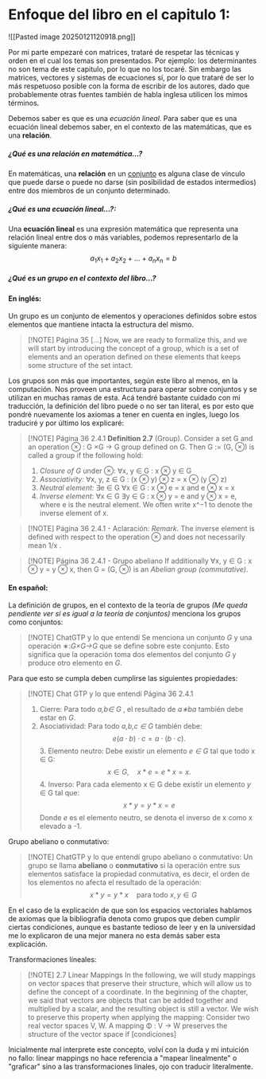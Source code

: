 # Enfoque del libro en el capitulo 1: 


![[Pasted image 20250121120918.png]]

Por mi parte empezaré con matrices, trataré de respetar las técnicas y orden en el cual los temas son presentados.
Por ejemplo: los determinantes no son tema de este capitulo, por lo que no los tocaré. 
Sin embargo las matrices, vectores y sistemas de ecuaciones sí, por lo que trataré de ser lo más respetuoso posible con la forma de escribir de los autores, dado que probablemente otras fuentes también de habla inglesa utilicen los mimos términos. 

Debemos saber es que es una *ecuación lineal*.
Para saber que es una ecuación lineal debemos saber, en el contexto de las matemáticas, que es una **relación**.
##### ¿Qué es una relación en matemática...?
En matemáticas, una **relación** en un [conjunto](https://es.wikipedia.org/wiki/Conjunto "Conjunto") es alguna clase de vínculo que puede darse o puede no darse (sin posibilidad de estados intermedios) entre dos miembros de un conjunto determinado.
##### ¿Qué es una ecuación lineal...?:
Una **ecuación lineal** es una expresión matemática que representa una relación lineal entre dos o más variables, podemos representarlo de la siguiente manera:$$
a_1 x_1 + a_2 x_2 + \ldots + a_n x_n = b
$$
##### ¿Qué es un grupo en el contexto del libro...?
#### En inglés:
Un grupo es un conjunto de elementos y operaciones definidos sobre estos elementos que mantiene intacta la estructura del mismo.

> [!NOTE] Página 35
> [...] Now, we are ready to formalize this, and we will start by introducing the concept of a group, which is a set of elements and an operation defined on these elements that keeps some structure of the set intact.

Los grupos son más que importantes, según este libro al menos, en la computación.
Nos proveen una estructura para operar sobre conjuntos y se utilizan en muchas ramas de esta.
Acá tendré bastante cuidado con mi traducción, la definición del libro puede o no ser tan literal, es por esto que pondré nuevamente los axiomas a tener en cuenta en ingles, luego los traduciré y por último los explicaré:

> [!NOTE] Página 36 2.4.1
> **Definition 2.7** (Group). Consider a set G and an operation ⊗ : G ×G → G group defined on G. Then G := (G, ⊗) is called a group if the following hold: 
> 1. *Closure of G* under ⊗: ∀x, y ∈ G : x ⊗ y ∈ G
> 2. *Associativity:* ∀x, y, z ∈ G : (x ⊗ y) ⊗ z = x ⊗ (y ⊗ z)
> 3. *Neutral element:* ∃e ∈ G ∀x ∈ G : x ⊗ e = x and e ⊗ x = x
> 4. *Inverse element*: ∀x ∈ G ∃y ∈ G : x ⊗ y = e and y ⊗ x = e, where e is the neutral element. We often write x^−1 to denote the inverse element of x.

> [!NOTE] Página 36 2.4.1 - Aclaración:
> *Remark*. The inverse element is defined with respect to the operation ⊗ and does not necessarily mean 1/x . 


> [!NOTE] Página 36 2.4.1 - Grupo abeliano
> If additionally ∀x, y ∈ G : x ⊗ y = y ⊗ x, then G = (G, ⊗) is an *Abelian group (commutative)*.

#### En español: 
La definición de grupos, en el contexto de la teoría de grupos *(Me queda pendiente ver si es igual a la teoría de conjuntos)* menciona los grupos como conjuntos:

> [!NOTE] ChatGTP y lo que entendí
> Se menciona un conjunto *G* y una operación ∗:*G×G→G*  que se define sobre este conjunto. Esto significa que la operación toma dos elementos del conjunto *G* y produce otro elemento en *G*.

Para que esto se cumpla deben cumplirse las siguientes propiedades:

> [!NOTE] Chat GTP y lo que entendí Página 36 2.4.1
> 1. Cierre: Para todo *a,b∈ G* , el resultado de *a∗ba* también debe estar en *G*.
> 2. Asociatividad: Para todo *a,b,c ∈ G* también debe:$$
e(a \cdot b) \cdot c = a \cdot (b \cdot c).
$$  3. Elemento neutro: Debe existir un elemento *e ∈ G* tal que todo x ∈ G: $$
x \in G, \quad x * e = e * x = x.
$$4. Inverso: Para cada elemento  x ∈ G debe existir un elemento *y* ∈ G tal que: $$
x * y = y * x = e
$$ Donde *e* es el elemento neutro, se denota el inverso de x como x elevado a -1.

Grupo abeliano o conmutativo:

> [!NOTE] ChatGTP y lo que entendí grupo abeliano o conmutativo:
> Un grupo se llama **abeliano** o **conmutativo** si la operación entre sus elementos satisface la propiedad conmutativa, es decir, el orden de los elementos no afecta el resultado de la operación:
> $$
x * y = y * x \quad \text{para todo } x, y \in G
$$

En el caso de la explicación de que son los espacios vectoriales hablamos de axiomas que la bibliografía denota como grupos que deben cumplir ciertas condiciones, aunque es bastante tedioso de leer y en la universidad me lo explicaron de una mejor manera no esta demás saber esta explicación.

Transformaciones líneales:

> [!NOTE] 2.7 Linear Mappings
> In the following, we will study mappings on vector spaces that preserve their structure, which will allow us to define the concept of a coordinate. In the beginning of the chapter, we said that vectors are objects that can be added together and multiplied by a scalar, and the resulting object is still a vector. We wish to preserve this property when applying the mapping: Consider two real vector spaces V, W. A mapping Φ : V → W preserves the structure of the vector space if [condiciones]

Inicialmente mal interprete este concepto, volví con la duda y mi intuición no fallo: linear mappings no hace referencia a "mapear linealmente" o "graficar" sino a las transformaciones línales, ojo con traducir literalmente. 